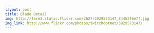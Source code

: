 ```yaml
---
layout: post
title: Blade Detail
img: http://farm3.static.flickr.com/2627/3929573147_84452f6e7f.jpg
img_link: http://www.flickr.com/photos/twitchdotnet/3929573147/
---
```

